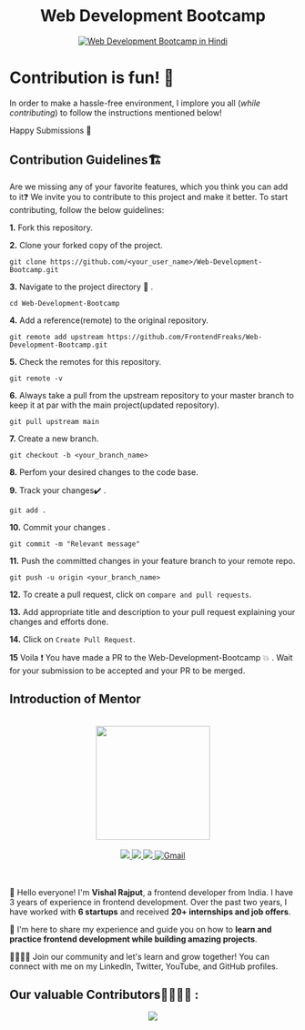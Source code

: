 <h1 align="center">Web Development Bootcamp</h1>

<p align="center">
  <a href="https://www.youtube.com/watch?v=fBH9EntLIMY"><img src="https://img.youtube.com/vi/fBH9EntLIMY/0.jpg" alt="Web Development Bootcamp in Hindi" /></a>
</p>


# Contribution is fun! :green_heart:

In order to make a hassle-free environment, I implore you all (_while contributing_) to follow the instructions mentioned below!

Happy Submissions :slightly_smiling_face:

## Contribution Guidelines🏗

Are we missing any of your favorite features, which you think you can add to it❓ We invite you to contribute to this project and make it better. 
To start contributing, follow the below guidelines: 

**1.**  Fork this repository.

**2.**  Clone your forked copy of the project.

```
git clone https://github.com/<your_user_name>/Web-Development-Bootcamp.git
```

**3.** Navigate to the project directory :file_folder: .

```
cd Web-Development-Bootcamp
```

**4.** Add a reference(remote) to the original repository.

```
git remote add upstream https://github.com/FrontendFreaks/Web-Development-Bootcamp.git
```

**5.** Check the remotes for this repository.

```
git remote -v
```

**6.** Always take a pull from the upstream repository to your master branch to keep it at par with the main project(updated repository).

```
git pull upstream main
```

**7.** Create a new branch.

```
git checkout -b <your_branch_name>
```

**8.** Perfom your desired changes to the code base.

**9.** Track your changes:heavy_check_mark: .

```
git add . 
```

**10.** Commit your changes .

```
git commit -m "Relevant message"
```

**11.** Push the committed changes in your feature branch to your remote repo.

```
git push -u origin <your_branch_name>
```

**12.** To create a pull request, click on `compare and pull requests`.

**13.** Add appropriate title and description to your pull request explaining your changes and efforts done.

**14.** Click on `Create Pull Request`.


**15** Voila :exclamation: You have made a PR to the Web-Development-Bootcamp :boom: . Wait for your submission to be accepted and your PR to be merged.


## Introduction of Mentor

<br />
<div align="center">
  <img alt="" src="https://avatars.githubusercontent.com/u/59874304?s=400&u=a90ce890d0e3d04ef84d5ae09b143dcb2ecc5d1b&v=4" width="200px;">
</div>
<br />

<div align="center">
 <a href="https://www.youtube.com/c/VishalRajput_1">
    <img src="https://img.shields.io/badge/Youtube-white.svg?&style=for-the-badge&logo=Youtube&logoColor=red">
  </a>
  <a href="https://www.linkedin.com/in/vishalraj1/">
    <img src="https://img.shields.io/badge/linkedin-%230077B5.svg?&style=for-the-badge&logo=linkedin&logoColor=white">
  </a>
  <a href="https://twitter.com/vishalraj_1">
    <img src="https://img.shields.io/badge/twitter-white.svg?&style=for-the-badge&logo=twitter&logoColor=%3A2F2F">
  </a>
  <a href="mailto:rajputvishal33786@gmail.com">
    <img alt="Gmail" src="https://img.shields.io/badge/Gmail-D14836?style=for-the-badge&logo=gmail&logoColor=white">
   </a>
</div>
<br /><br />

👋 Hello everyone! I'm **Vishal Rajput**, a frontend developer from India. I have 3 years of experience in frontend development. Over the past two years, I have worked with **6 startups** and received **20+ internships and job offers**.

🚀 I'm here to share my experience and guide you on how to **learn and practice frontend development while building amazing projects**.

👨‍👩‍👧‍👦 Join our community and let's learn and grow together! You can connect with me on my LinkedIn, Twitter, YouTube, and GitHub profiles.


## Our valuable Contributors👩‍💻👨‍💻 :
<div align="center">
  <a href="https://github.com/FrontendFreaks/Web-Development-Bootcamp/graphs/contributors">
    <img src="https://contributors-img.web.app/image?repo=FrontendFreaks/Web-Development-Bootcamp" />
  </a>
</div>
